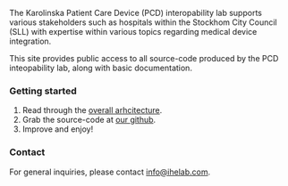 The Karolinska Patient Care Device (PCD) interopability lab supports various stakeholders such as hospitals within the Stockhom City Council (SLL) with expertise within various topics regarding medical device integration. 

This site provides public access to all source-code produced by the PCD inteopability lab, along with basic documentation. 

### Getting started

  1. Read through the <a href="/architecture">overall arhcitecture</a>. 
  2. Grab the source-code at <a href="http://www.github.com/ihelab">our github</a>. 
  3. Improve and enjoy!

### Contact
For general inquiries, please contact info@ihelab.com.